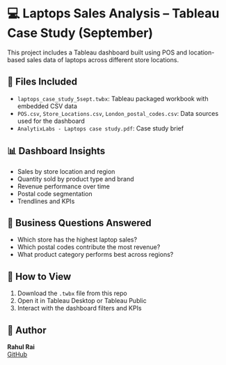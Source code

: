 # 💻 Laptops Sales Analysis – Tableau Case Study (September)

This project includes a Tableau dashboard built using POS and location-based sales data of laptops across different store locations.

## 📁 Files Included

- `laptops_case_study_5sept.twbx`: Tableau packaged workbook with embedded CSV data
- `POS.csv`, `Store_Locations.csv`, `London_postal_codes.csv`: Data sources used for the dashboard
- `AnalytixLabs - Laptops case study.pdf`: Case study brief

## 📊 Dashboard Insights

- Sales by store location and region
- Quantity sold by product type and brand
- Revenue performance over time
- Postal code segmentation
- Trendlines and KPIs

## 🧠 Business Questions Answered

- Which store has the highest laptop sales?
- Which postal codes contribute the most revenue?
- What product category performs best across regions?

## 💾 How to View

1. Download the `.twbx` file from this repo
2. Open it in Tableau Desktop or Tableau Public
3. Interact with the dashboard filters and KPIs

## 👤 Author

**Rahul Rai**  
[GitHub](https://github.com/rahulraimau)

